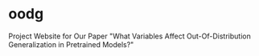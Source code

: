 # oodg
Project Website for Our Paper "What Variables Affect Out-Of-Distribution Generalization in Pretrained Models?"
